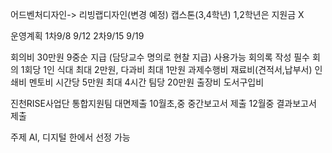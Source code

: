 
어드벤처디자인-> 리빙랩디자인(변경 예정)
캡스톤(3,4학년) 1,2학년은 지원금 X

운영계획 
	1차9/8 9/12
	2차9/15 9/19

회의비
	30만원
	9중순 지급 (담당교수 명의로 현찰 지급)
	사용가능
	회의록 작성 필수
	회의 1회당  1인 식대 최대 2만원, 다과비 최대 1만원
과제수행비
	재료비(견적서,납부서)
	인쇄비 
	멘토비 시간당 5만원 최대 4시간 팀당 20만원
	출장비 
	도서구입비

진천RISE사업단 통합지원팀 대면제출
10월초,중 중간보고서 제출
12월중 결과보고서 제출

주제
AI, 디지털 한에서 선정 가능







